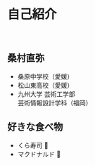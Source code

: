 # 自己紹介
<br>
<img :src="$withBase('/kuwa_graduate_icon.png')" width="160">

## 桑村直弥

- 桑原中学校（愛媛）
- 松山東高校（愛媛）  
- 九州大学 芸術工学部  
芸術情報設計学科（福岡）

## 好きな食べ物

- くら寿司 :sushi:
- マクドナルド :hamburger: